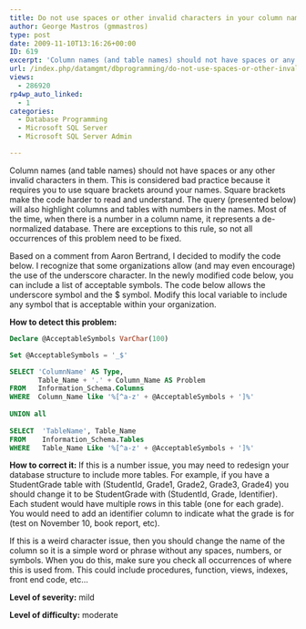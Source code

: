 ```yaml
---
title: Do not use spaces or other invalid characters in your column names
author: George Mastros (gmmastros)
type: post
date: 2009-11-10T13:16:26+00:00
ID: 619
excerpt: 'Column names (and table names) should not have spaces or any other invalid characters in them.  This is considered bad practice because it requires you to use square brackets around your names.  Square brackets make the code harder to read and understan&hellip;'
url: /index.php/datamgmt/dbprogramming/do-not-use-spaces-or-other-invalid-chara/
views:
  - 286920
rp4wp_auto_linked:
  - 1
categories:
  - Database Programming
  - Microsoft SQL Server
  - Microsoft SQL Server Admin

---
```

Column names (and table names) should not have spaces or any other invalid characters in them. This is considered bad practice because it requires you to use square brackets around your names. Square brackets make the code harder to read and understand. The query (presented below) will also highlight columns and tables with numbers in the names. Most of the time, when there is a number in a column name, it represents a de-normalized database. There are exceptions to this rule, so not all occurrences of this problem need to be fixed. 

Based on a comment from Aaron Bertrand, I decided to modify the code below. I recognize that some organizations allow (and may even encourage) the use of the underscore character. In the newly modified code below, you can include a list of acceptable symbols. The code below allows the underscore symbol and the $ symbol. Modify this local variable to include any symbol that is acceptable within your organization.

**How to detect this problem:**

```sql
Declare @AcceptableSymbols VarChar(100)

Set @AcceptableSymbols = '_$'

SELECT 'ColumnName' AS Type, 
       Table_Name + '.' + Column_Name AS Problem
FROM   Information_Schema.Columns
WHERE  Column_Name like '%[^a-z' + @AcceptableSymbols + ']%'
 
UNION all
 
SELECT  'TableName', Table_Name
FROM    Information_Schema.Tables
WHERE   Table_Name Like '%[^a-z' + @AcceptableSymbols + ']%'
```

**How to correct it:** If this is a number issue, you may need to redesign your database structure to include more tables. For example, if you have a StudentGrade table with (StudentId, Grade1, Grade2, Grade3, Grade4) you should change it to be StudentGrade with (StudentId, Grade, Identifier). Each student would have multiple rows in this table (one for each grade). You would need to add an identifier column to indicate what the grade is for (test on November 10, book report, etc).

If this is a weird character issue, then you should change the name of the column so it is a simple word or phrase without any spaces, numbers, or symbols. When you do this, make sure you check all occurrences of where this is used from. This could include procedures, function, views, indexes, front end code, etc...

**Level of severity:** mild
  
**Level of difficulty:** moderate
